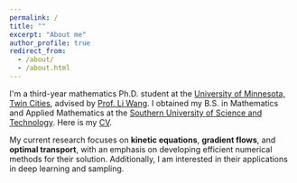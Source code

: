 ```yaml
---
permalink: /
title: ""
excerpt: "About me"
author_profile: true
redirect_from: 
  - /about/
  - /about.html
---
```


I'm a third-year mathematics Ph.D. student at the [University of Minnesota, Twin Cities](https://twin-cities.umn.edu/), advised by [Prof. Li Wang](https://liwang-umn.github.io/math/). I obtained my B.S. in Mathematics and Applied Mathematics at the [Southern University of Science and Technology](https://www.sustech.edu.cn/en/). Here is my [CV](https://hv1000.github.io/files/CV_yan_huang.pdf).

My current research focuses on <b>kinetic equations</b>, <b>gradient flows</b>, and <b>optimal transport</b>, with an emphasis on developing efficient numerical methods for their solution. Additionally, I am interested in their applications in deep learning and sampling.
